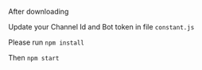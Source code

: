 After downloading

Update your Channel Id and Bot token in file `constant.js`

Please run `npm install`

Then `npm start`
